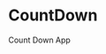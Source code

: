 # CountDown
 Count Down App
          
                            
                                                                                                                                                                      
                                                                                                        
                                                                                                         
                                                                                                  
                                                                                      
                                                           
                                      
                                 
           
         
          
